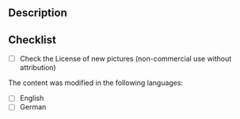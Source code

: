 ## Description

<!-- Add a short description here / Eine kurze Beschreibung hier einfügen -->

## Checklist

<!-- Check fields with: [x] / Abhaken von Punkten: [x] -->

- [ ] Check the License of new pictures (non-commercial use without attribution) <!-- Die Lizenz neuer Bilder geprüft (nicht-kommerzielle Nutzung ohne Namensnennung) -->

The content was modified in the following languages: <!-- Der Inhalt wurde für die folgenden Sprachen angepasst -->

- [ ] English
- [ ] German
